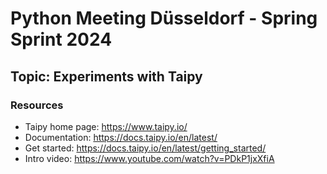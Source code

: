 # Python Meeting Düsseldorf - Spring Sprint 2024

## Topic: Experiments with Taipy

### Resources

- Taipy home page: https://www.taipy.io/
- Documentation: https://docs.taipy.io/en/latest/
- Get started: https://docs.taipy.io/en/latest/getting_started/
- Intro video: https://www.youtube.com/watch?v=PDkP1jxXfiA
